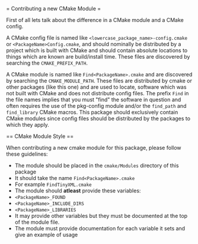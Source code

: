 = Contributing a new CMake Module =

First of all lets talk about the difference in a CMake module and a CMake config.

A CMake config file is named like `<lowercase_package_name>-config.cmake` or `<PackageName>Config.cmake`, and should nominally be distributed by a project which is built with CMake and should contain absolute locations to things which are known are build/install time. These files are discovered by searching the `CMAKE_PREFIX_PATH`.

A CMake module is named like `Find<PackageName>.cmake` and are discovered by searching the `CMAKE_MODULE_PATH`. These files are distributed by cmake or other packages (like this one) and are used to locate, software which was not built with CMake and does not distribute config files. The prefix `Find` in the file names implies that you must "find" the software in question and often requires the use of the pkg-config module and/or the `find_path` and `find_library` CMake macros. This package should exclusively contain CMake modules since config files should be distributed by the packages to which they apply.

== CMake Module Style ==

When contributing a new cmake module for this package, please follow these guidelines:

- The module should be placed in the `cmake/Modules` directory of this package
- It should take the name `Find<PackageName>.cmake`
 - For example `FindTinyXML.cmake`
- The module should **atleast** provide these variables:
 - `<PackageName>_FOUND`
 - `<PackageName>_INCLUDE_DIRS`
 - `<PackageName>_LIBRARIES`
 - It may provide other variables but they must be documented at the top of the module file.
- The module must provide documentation for each variable it sets and give an example of usage
